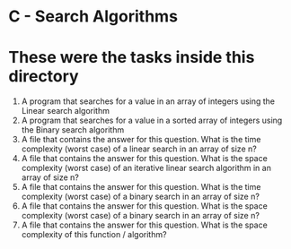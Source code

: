 # C - Search Algorithms
# These were the tasks inside this directory

1. A program that searches for a value in an array of integers using the Linear search algorithm
2. A program that searches for a value in a sorted array of integers using the Binary search algorithm
3. A file that contains the answer for this question. What is the time complexity (worst case) of a linear search in an array of size n?
4. A file that contains the answer for this question. What is the space complexity (worst case) of an iterative linear search algorithm in an array of size n?
5. A file that contains the answer for this question. What is the time complexity (worst case) of a binary search in an array of size n?
6. A file that contains the answer for this question. What is the space complexity (worst case) of a binary search in an array of size n?
7. A file that contains the answer for this question. What is the space complexity of this function / algorithm?

